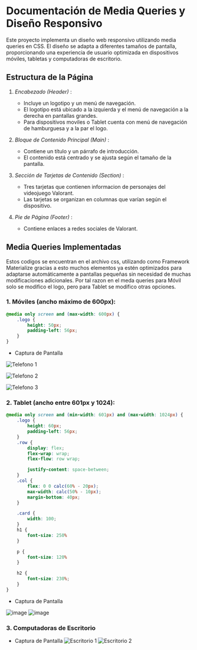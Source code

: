 # Documentación de Media Queries y Diseño Responsivo

Este proyecto implementa un diseño web responsivo utilizando media queries en CSS. El diseño se adapta a diferentes tamaños de pantalla, proporcionando una experiencia de usuario optimizada en dispositivos móviles, tabletas y computadoras de escritorio.

## Estructura de la Página

1. *Encabezado (Header)* :
   - Incluye un logotipo y un menú de navegación.
   - El logotipo está ubicado a la izquierda y el menú de navegación a la derecha en pantallas grandes.
   - Para dispositivos moviles o Tablet cuenta con menú de navegación de hamburguesa y a la par el logo.

2. *Bloque de Contenido Principal (Main)* :
   - Contiene un título y un párrafo de introducción.
   - El contenido está centrado y se ajusta según el tamaño de la pantalla.

3. *Sección de Tarjetas de Contenido (Section)* :
   - Tres tarjetas que contienen informacion de personajes del videojuego Valorant.
   - Las tarjetas se organizan en columnas que varían según el dispositivo.

4. *Pie de Página (Footer)* :
   - Contiene enlaces a redes sociales de Valorant.

## Media Queries Implementadas

Estos codigos se encuentran en el archivo css, utilizando como Framework Materialize gracias a esto muchos elementos ya estén optimizados para adaptarse automáticamente a pantallas pequeñas sin necesidad de muchas modificaciones adicionales. Por tal razon en el meda queries para Móvil solo se modifico el logo, pero para Tablet se modifico otras opciones.

### 1. Móviles (ancho máximo de 600px):

```css
@media only screen and (max-width: 600px) {
    .logo {
        height: 50px;
        padding-left: 56px; 
    }
}
```
- Captura de Pantalla

![Telefono 1](https://github.com/user-attachments/assets/c5ad3f02-f00d-44f5-9d9e-d3a028b011fc)

![Telefono 2](https://github.com/user-attachments/assets/fb27c838-4ee4-4ca5-883c-ed16a9be2cc6)

![Telefono 3](https://github.com/user-attachments/assets/e8b72748-e5b5-4982-9c8c-2a39bc8364c8)

### 2. Tablet (ancho entre 601px y 1024):

```css
@media only screen and (min-width: 601px) and (max-width: 1024px) {
    .logo {
        height: 60px;
        padding-left: 56px; 
    }
    .row {
        display: flex;
        flex-wrap: wrap;
        flex-flow: row wrap;

        justify-content: space-between;
    }
    .col {
        flex: 0 0 calc(60% - 20px);
        max-width: calc(50% - 10px);
        margin-bottom: 40px;
    }

    .card {
        width: 100; 
    }
    h1 {
        font-size: 250%
    }

    p {
        font-size: 120%
    }

    h2 {
        font-size: 230%;
    }
}
```
- Captura de Pantalla

![image](https://github.com/user-attachments/assets/29db4725-10cf-4ff4-aba7-ebc2e09ea01d)
![image](https://github.com/user-attachments/assets/ba9413a9-0b76-4e9a-9bfd-856ebb009b3b)

### 3. Computadoras de Escritorio

- Captura de Pantalla
![Escritorio 1](https://github.com/user-attachments/assets/1c18d96d-2e5c-48b0-a39e-1458c5d03ddd)
![Escritorio 2](https://github.com/user-attachments/assets/7cf5d000-55d2-421a-8688-e247960658d1)
